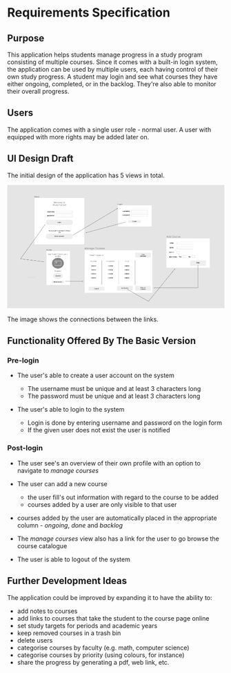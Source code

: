 # Requirements Specification

## Purpose

This application helps students manage progress in a study program consisting of multiple courses. Since it comes with a built-in login system, the application can be used by multiple users, each having control of their own study progress.
A student may login and see what courses they have either ongoing, completed, or in the backlog. They're also able to monitor their overall progress. 

## Users

The application comes with a single user role - normal user. A user with equipped with more rights may be added later on.

## UI Design Draft

The initial design of the application has 5 views in total.

<img src="https://github.com/Nurou/ot-harjoitustyo/blob/master/studyTracker/documentation/images/studytracker-uidraft.jpg" width="750">

The image shows the connections between the links.

## Functionality Offered By The Basic Version

### Pre-login

- The user's able to create a user account on the system

  - The username must be unique and at least 3 characters long
  - The password must be unique and at least 3 characters long

- The user's able to login to the system
  - Login is done by entering username and password on the login form
  - If the given user does not exist the user is notified

### Post-login

- The user see's an overview of their own profile with an option to navigate to _manage courses_

- The user can add a new course

  - the user fill's out information with regard to the course to be added
  - courses added by a user are only visible to that user

- courses added by the user are automatically placed in the appropriate column - _ongoing_, _done_ and _backlog_

- The _manage courses_ view also has a link for the user to go browse the course catalogue

- The user is able to logout of the system

## Further Development Ideas

The application could be improved by expanding it to have the ability to:

- add notes to courses
- add links to courses that take the student to the course page online
- set study targets for periods and academic years
- keep removed courses in a trash bin
- delete users
- categorise courses by faculty (e.g. math, computer science)
- categorise courses by priority (using colours, for instance)
- share the progress by generating a pdf, web link, etc.
